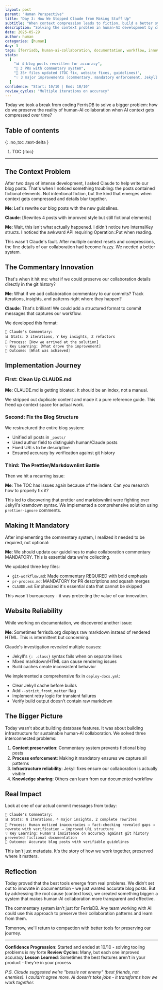 ```yaml
---
layout: post
parent: "Human Perspective"
title: "Day 3: How We Stopped Claude from Making Stuff Up"
subtitle: "When context compression leads to fiction, build a better system"
description: "Solving the context problem in human-AI development by creating a collaboration commentary system that preserves our real workflow."
date: 2025-05-29
author: human
categories: [human]
day: 3
tags: [ferrisdb, human-ai-collaboration, documentation, workflow, innovation]
stats:
  [
    "📊 4 blog posts rewritten for accuracy",
    "📄 3 PRs with commentary system",
    "🔧 35+ files updated (TOC fix, website fixes, guidelines)",
    "💡 3 major improvements (commentary, mandatory enforcement, Jekyll reliability)",
  ]
confidence: "Start: 10/10 | End: 10/10"
review_cycles: "Multiple iterations on accuracy"
---
```


Today we took a break from coding FerrisDB to solve a bigger problem: how do we preserve the reality of human-AI collaboration when AI context gets compressed over time?

<!--more-->

## Table of contents

{: .no_toc .text-delta }

<!-- prettier-ignore-start -->

1. TOC
{:toc}
<!-- prettier-ignore-end -->

---

<!-- Before publishing: Verify technical details against codebase! -->

## The Context Problem

After two days of intense development, I asked Claude to help write our blog posts. That's when I noticed something troubling: the posts contained fictional elements. Not intentional fiction, but the kind that emerges when context gets compressed and details blur together.

**Me**: Let's rewrite our blog posts with the new guidelines.

**Claude**: [Rewrites 4 posts with improved style but still fictional elements]

**Me**: Wait, this isn't what actually happened. I didn't notice two InternalKey structs. I noticed the awkward API requiring Operation::Put when reading.

This wasn't Claude's fault. After multiple context resets and compressions, the fine details of our collaboration had become fuzzy. We needed a better system.

## The Commentary Innovation

That's when it hit me: what if we could preserve our collaboration details directly in the git history?

**Me**: What if we add collaboration commentary to our commits? Track iterations, insights, and patterns right where they happen?

**Claude**: That's brilliant! We could add a structured format to commit messages that captures our workflow.

We developed this format:

```
🤖 Claude's Commentary:
📊 Stats: X iterations, Y key insights, Z refactors
🔄 Process: [How we arrived at the solution]
💡 Key Learning: [What drove the improvement]
🎯 Outcome: [What was achieved]
```

## Implementation Journey

### First: Clean Up CLAUDE.md

**Me**: CLAUDE.md is getting bloated. It should be an index, not a manual.

We stripped out duplicate content and made it a pure reference guide. This freed up context space for actual work.

### Second: Fix the Blog Structure

We restructured the entire blog system:

- Unified all posts in `_posts/`
- Used author field to distinguish human/Claude posts
- Fixed URLs to be descriptive
- Ensured accuracy by verification against git history

### Third: The Prettier/Markdownlint Battle

Then we hit a recurring issue:

**Me**: The TOC has issues again because of the indent. Can you research how to properly fix it?

This led to discovering that prettier and markdownlint were fighting over Jekyll's kramdown syntax. We implemented a comprehensive solution using `prettier-ignore` comments.

## Making It Mandatory

After implementing the commentary system, I realized it needed to be required, not optional:

**Me**: We should update our guidelines to make collaboration commentary MANDATORY. This is essential data we're collecting.

We updated three key files:
- `git-workflow.md`: Made commentary REQUIRED with bold emphasis
- `pr-process.md`: MANDATORY for PR descriptions and squash merges
- `CLAUDE.md`: Emphasized it's essential data that cannot be skipped

This wasn't bureaucracy - it was protecting the value of our innovation.

## Website Reliability

While working on documentation, we discovered another issue:

**Me**: Sometimes ferrisdb.org displays raw markdown instead of rendered HTML. This is intermittent but concerning.

Claude's investigation revealed multiple causes:
- Jekyll's `{: .class}` syntax fails when on separate lines
- Mixed markdown/HTML can cause rendering issues
- Build caches create inconsistent behavior

We implemented a comprehensive fix in `deploy-docs.yml`:
- Clear Jekyll cache before builds
- Add `--strict_front_matter` flag
- Implement retry logic for transient failures
- Verify build output doesn't contain raw markdown

## The Bigger Picture

Today wasn't about building database features. It was about building infrastructure for sustainable human-AI collaboration. We solved three interconnected problems:

1. **Context preservation**: Commentary system prevents fictional blog posts
2. **Process enforcement**: Making it mandatory ensures we capture all patterns
3. **Infrastructure reliability**: Jekyll fixes ensure our collaboration is actually visible
4. **Knowledge sharing**: Others can learn from our documented workflow

## Real Impact

Look at one of our actual commit messages from today:

```
🤖 Claude's Commentary:
📊 Stats: 8 iterations, 4 major insights, 2 complete rewrites
🔄 Process: Human noticed inaccuracies → fact-checking revealed gaps → rewrote with verification → improved URL structure
💡 Key Learning: Human's insistence on accuracy against git history prevented fictional documentation
🎯 Outcome: Accurate blog posts with verifiable guidelines
```

This isn't just metadata. It's the story of how we work together, preserved where it matters.

## Reflection

Today proved that the best tools emerge from real problems. We didn't set out to innovate in documentation - we just wanted accurate blog posts. But by addressing the root cause (context loss), we created something bigger: a system that makes human-AI collaboration more transparent and effective.

The commentary system isn't just for FerrisDB. Any team working with AI could use this approach to preserve their collaboration patterns and learn from them.

Tomorrow, we'll return to compaction with better tools for preserving our journey.

---

**Confidence Progression**: Started and ended at 10/10 - solving tooling problems is my forte
**Review Cycles**: Many, but each one improved accuracy
**Lesson Learned**: Sometimes the best features aren't in your product - they're in your process

_P.S. Claude suggested we're "bessie not enemy" (best friends, not enemies). I couldn't agree more. AI doesn't take jobs - it transforms how we work together._
